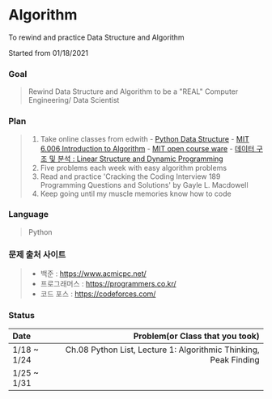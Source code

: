 # Algorithm

To rewind and practice Data Structure and Algorithm

Started from 01/18/2021

### Goal
> Rewind Data Structure and Algorithm to be a "REAL" Computer Engineering/ Data Scientist

### Plan
> 1. Take online classes from edwith
    - [Python Data Structure](https://www.edwith.org/introalgorithm)
    - [MIT 6.006 Introduction to Algorithm](https://www.edwith.org/introalgorithm)
      - [MIT open course ware](https://ocw.mit.edu/courses/electrical-engineering-and-computer-science/6-006-introduction-to-algorithms-fall-2011/#)
    - [데이터 구조 및 분석 : Linear Structure and Dynamic Programming](https://www.edwith.org/datastructure-2019s#)
> 2. Five problems each week with easy algorithm problems 
> 3. Read and practice 'Cracking the Coding Interview 189 Programming Questions and Solutions' by Gayle L. Macdowell
> 4. Keep going until my muscle memories know how to code

### Language
> Python

### 문제 출처 사이트
> + 백준 : https://www.acmicpc.net/
> + 프로그래머스 : https://programmers.co.kr/
> + 코드 포스 : https://codeforces.com/

### Status
 | Date | Problem(or Class that you took) |
 |:--------|-------:|
 | 1/18 ~ 1/24 |  Ch.08 Python List, Lecture 1: Algorithmic Thinking, Peak Finding  |
 | 1/25 ~ 1/31 |    |
